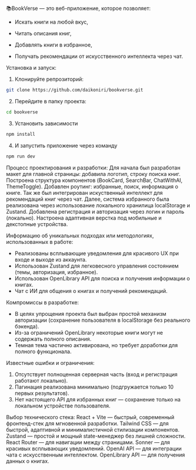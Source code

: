 📚BookVerse — это веб-приложение, которое позволяет:

- Искать книги на любой вкус,

- Читать описания книг,

- Добавлять книги в избранное,

- Получать рекомендации от искусственного интеллекта через чат.

Установка и запуск:

1. Клонируйте репрозиторий:

```bash
git clone https://github.com/daikoniri/bookverse.git
```

2. Перейдите в папку проекта:

```bash
cd bookverse
```

3. Установить зависимости

```bash
npm install
```

4. И запустить приложение через команду

```bash
npm run dev
```

Процесс проектирования и разработки:
Для начала был разработан макет для главной страницы: добавила логотип, строку поиска книг. Построена структура компонентов (BookCard, SearchBar, ChatWithAI, ThemeToggle).
Добавлен роутинг: избранные, поиск, информация о книге. Так же был интегрирован искуственный интеллект для рекомендаций книг через чат. Далее, cистема избранного была реализована через использование локального хранилица localStorage и Zustand. Добавлена регистрация и авторизация через логин и пароль (локально). Настроена адаптивная верстка под мобильные и декстопные устройства.

Информацию об уникальных подходах или методологиях, использованных в работе:

- Реализованы всплывающие уведомления для красивого UX при входе и выходе из аккаунта.
- Использован Zustand для легковесного управления состоянием (темы, авторизация, избранное).
- Использован OpenLibrary API для поиска и получения информации о книгах.
- Чат с ИИ для общения о книгах и получений рекомендаций.

Компромиссы в разработке:

- В целях упрощения проекта был выбран простой механизм авторизации (сохранение пользователя в localStorage без реального бэкенда).
- Из-за ограничений OpenLibrary некоторые книги могут не содержать полного описания.
- Темная тема частично активирована, но требует доработки для полного функционала.

Известные ошибки и ограничения:

1. Отсутствует полноценная серверная часть (вход и регистрация работают локально).
2. Пагинация реализована минимально (подгружается только 10 первых результатов).
3. Нет настоящего API для избранных книг — сохранение только на локальном устройстве пользователя.

Выбор технического стека:
React + Vite — быстрый, современный фронтенд-стек для мгновенной разработки.
Tailwind CSS — для быстрой, адаптивной и минималистичной стилизации компонентов.
Zustand — простой и мощный state-менеджер без лишней сложности.
React Router — для навигации между страницами.
Sonner — для красивых всплывающих уведомлений.
OpenAI API — для интеграции чата с искусственным интеллектом.
OpenLibrary API — для получения данных о книгах.

